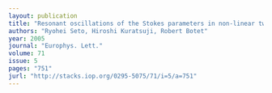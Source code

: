 ```yaml
---
layout: publication
title: "Resonant oscillations of the Stokes parameters in non-linear twisted birefringent media"
authors: "Ryohei Seto, Hiroshi Kuratsuji, Robert Botet"
year: 2005
journal: "Europhys. Lett."
volume: 71
issue: 5
pages: "751"
jurl: "http://stacks.iop.org/0295-5075/71/i=5/a=751"
---
```

